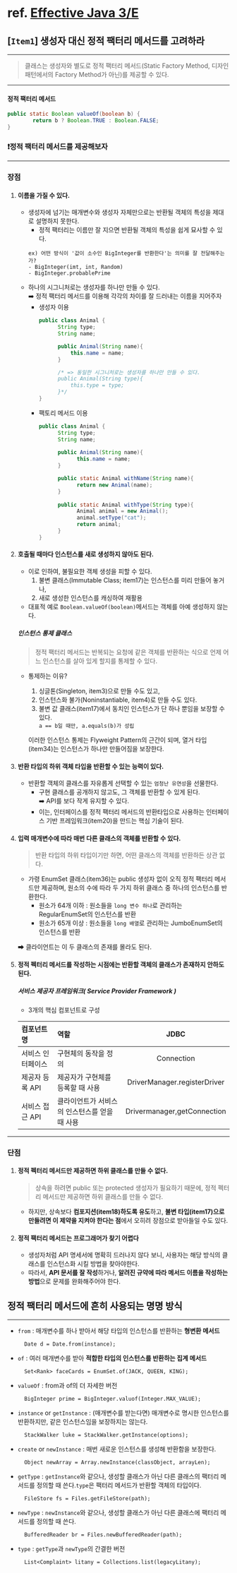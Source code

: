 # ref. [Effective Java 3/E]()

## [`Item1`] 생성자 대신 정적 팩터리 메서드를 고려하라
___

> 클래스는 생성자와 별도로 정적 팩터리 메서드(Static Factory Method, 디자인 패턴에서의 Factory Method가 아닌)를 제공할 수 있다.

___
#### 정적 팩터리 메서드
```java
public static Boolean valueOf(boolean b) {
        return b ? Boolean.TRUE : Boolean.FALSE;
}
```
### ❗️정적 팩터리 메서드를 제공해보자
___
### 장점
1. #### 이름을 가질 수 있다.<br>
    - 생성자에 넘기는 매개변수와 생성자 자체만으로는 반환될 객체의 특성을 제대로 설명하지 못한다.
        - 정적 팩터리는 이름만 잘 지으면 반환될 객체의 특성을 쉽게 묘사할 수 있다.
      ```
      ex) 어떤 방식이 '값이 소수인 BigInteger를 반환한다'는 의미를 잘 전달해주는가?
      - BigInteger(imt, int, Random)
      - BigInteger.probablePrime
      ```
    - 하나의 시그니처로는 생성자를 하나만 만들 수 있다.<br>
      ➡️ 정적 팩터리 메서드를 이용해 각각의 차이를 잘 드러내는 이름을 지어주자
        - 생성자 이용
          ```java
          public class Animal {
                String type;
                String name;
      
                public Animal(String name){
                    this.name = name;
                }
      
                /* => 동일한 시그니처로는 생성자를 하나만 만들 수 있다.
                public Animal(String type){
                    this.type = type;
                }*/
          }
          ```
        - 팩토리 메서드 이용
          ```java
          public class Animal {
                String type;
                String name;
        
                public Animal(String name){
                      this.name = name;
                }
      
                public static Animal withName(String name){
                      return new Animal(name);
                }
        
                public static Animal withType(String type){
                      Animal animal = new Animal();
                      animal.setType("cat");
                      return animal;
                }
          }
          ```
2. #### 호출될 때마다 인스턴스를 새로 생성하지 않아도 된다.
   - 이로 인하여, 불필요한 객체 생성을 피할 수 있다.
     1. 불변 클래스(Immutable Class; item17)는 인스턴스를 미리 만들어 놓거나, 
     2. 새로 생성한 인스턴스를 캐싱하여 재활용<br>
   - 대표적 예로 `Boolean.valueOf(boolean)`메서드는 객체를 아예 생성하지 않는다.
   ##### 인스턴스 통제 클래스
   > 정적 팩터리 메서드는 반복되는 요청에 같은 객체를 반환하는 식으로 언제 어느 인스턴스를 살아 있게 할지를 통제할 수 있다.<br>
   - 통제하는 이유?
     1. 싱글톤(Singleton, item3)으로 만들 수도 있고, 
     2. 인스턴스화 불가(Noninstantiable, item4)로 만들 수도 있다.
     3. 불변 값 클래스(item17)에서 동치인 인스턴스가 단 하나 뿐임을 보장할 수 있다.<br>
        `a == b일 때만, a.equals(b)가 성립`

     이러한 인스턴스 통제는 Flyweight Pattern의 근간이 되며, 열거 타입(item34)는 인스턴스가 하나만 만들어짐을 보장한다.

3. #### 반환 타입의 하위 객체 타입을 반환할 수 있는 능력이 있다.
   - 반환할 객체의 클래스를 자유롭게 선택할 수 있는 `엄청난 유연성`을 선물한다.
     - 구현 클래스를 공개하지 않고도, 그 객체를 반환할 수 있게 된다.<br>
       ➡️ API를 보다 작게 유지할 수 있다.
     - 이는, 인터페이스를 정적 팩터리 메서드의 반환타입으로 사용하는 인터페이스 기반 프레임워크(item20)을 만드는 핵심 기술이 된다.
     
4. #### 입력 매개변수에 따라 매번 다른 클래스의 객체를 반환할 수 있다.
    > 반환 타입의 하위 타입이기만 하면, 어떤 클래스의 객체를 반환하든 상관 없다.
    - 가령 EnumSet 클래스(item36)는 public 생성자 없이 오직 정적 팩터리 메서드만 제공하며, 원소의 수에 따라 두 가지 하위 클래스 중 하나의 인스턴스를 반환한다.
      - 원소가 64개 이하 : 원소들을 `long 변수 하나`로 관리하는 RegularEnumSet의 인스턴스를 반환
      - 원소가 65개 이상 : 원소들을 `long 배열`로 관리하는 JumboEnumSet의 인스턴스를 반환

   ➡ 클라이언트는 이 두 클래스의 존재를 몰라도 된다. 
5. #### 정적 펙터리 메서드를 작성하는 시점에는 반환할 객체의 클래스가 존재하지 안하도 된다.
   ##### 서비스 제공자 프레임워크( Service Provider Framework )
    - 3개의 핵심 컴포넌트로 구성

   | 컴포넌트 명     | 역할                        |             JDBC             |
   |:-----------|:--------------------------|:----------------------------:|
   | 서비스 인터페이스  | 구현체의 동작을 정의               |          Connection          |
   | 제공자 등록 API | 제공자가 구현체를 등록할 때 사용        | DriverManager.registerDriver |
   | 서비스 접근 API | 클라이언트가 서비스의 인스턴스를 얻을 때 사용 | Drivermanager,getConnection  |
---
### 단점
1. #### 정적 펙터리 메서드만 제공하면 하위 클래스를 만들 수 없다.
   > 상속을 하려면 public 또는 protected 생성자가 필요하기 때문에, 정적 펙터리 메서드만 제공하면 하위 클래스를 만들 수 없다.
   
   - 하지만, 상속보다 **컴포지션(item18)하도록 유도**하고, **불변 타입(item17)으로 만들려면 이 제약을 지켜야 한다는 점**에서 오히려 장점으로 받아들일 수도 있다.

2. #### 정적 팩터리 메서드는 프로그래머가 찾기 어렵다
   - 생성자처럼 API 명세서에 명확히 드러나지 않다 보니, 사용자는 해당 방식의 클래스를 인스턴스화 시킬 방법을 찾아야한다.
   - 따라서, **API 문서를 잘 작성**하거나, **알려진 규약에 따라 메서드 이름을 작성하는 방법**으로 문제를 완화해주어야 한다.


## 정적 팩터리 메서드에 흔히 사용되는 명명 방식
___
- `from` : 매개변수를 하나 받아서 해당 타입의 인스턴스를 반환하는 **형변환 메서드**<br>


        Date d = Date.from(instance);
- `of` : 여러 매개변수를 받아 **적합한 타입의 인스턴스를 반환하는 집계 메서드**


        Set<Rank> faceCards = EnumSet.of(JACK, QUEEN, KING);

- `valueOf` : from과 of의 더 자세한 버전


        BigInteger prime = BigInteger.valuof(Integer.MAX_VALUE);

- `instance` or `getInstance` : (매개변수를 받는다면) 매개변수로 명시한 인스턴스를 반환하지만, 같은 인스턴스임을 보장하지는 않는다.


        StackWalker luke = StackWalker.getInstance(options);

- `create` or `newInstance` : 매번 새로운 인스턴스를 생성해 반환함을 보장한다.

    
        Object newArray = Array.newInstance(classObject, arrayLen);

- `getType` : `getInstance`와 같으나, 생성할 클래스가 아닌 다른 클래스의 팩터리 메서드를 정의할 때 쓴다.`type`은 팩터리 메서드가 반환할 객체의 타입이다.


        FileStore fs = Files.getFileStore(path);

- `newType` : `newInstance`와 같으나, 생성할 클래스가 아닌 다른 클래스에 팩터리 메서드를 정의할 때 쓴다.


        BufferedReader br = Files.newBufferedReader(path);


- `type` : `getType`과 `newType`의 간결한 버전


        List<Complaint> litany = Collections.list(legacyLitany);



